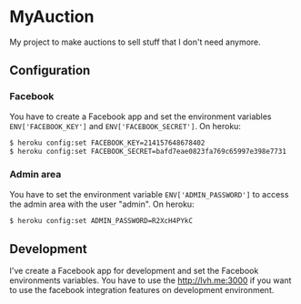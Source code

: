 # MyAuction

My project to make auctions to sell stuff that I don't need anymore.

## Configuration

### Facebook

You have to create a Facebook app and set the environment variables
`ENV['FACEBOOK_KEY']` and `ENV['FACEBOOK_SECRET']`. On heroku:

``` bash
$ heroku config:set FACEBOOK_KEY=214157648678402
$ heroku config:set FACEBOOK_SECRET=bafd7eae0823fa769c65997e398e7731
```

### Admin area

You have to set the environment variable `ENV['ADMIN_PASSWORD']` to access the
admin area with the user "admin". On heroku:


``` bash
$ heroku config:set ADMIN_PASSWORD=R2XcH4PYkC
```

## Development

I've create a Facebook app for development and set the Facebook environments
variables. You have to use the http://lvh.me:3000 if you want to use the
facebook integration features on development environment.
